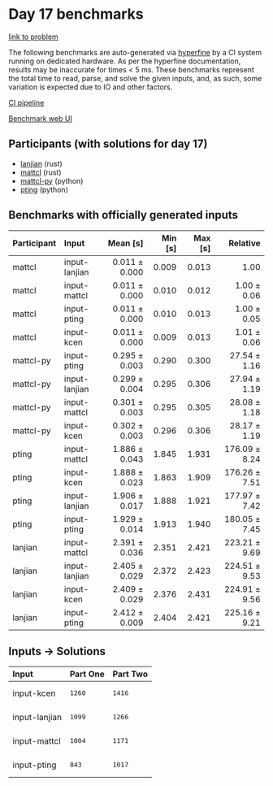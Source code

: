 # Day 17 benchmarks

[link to problem](https://adventofcode.com/2023/day/17)

The following benchmarks are auto-generated via
[hyperfine](https://github.com/sharkdp/hyperfine) by a CI system running on
dedicated hardware. As per the hyperfine documentation, results may be
inaccurate for times < 5 ms. These benchmarks represent the total time to read,
parse, and solve the given inputs, and, as such, some variation is expected due
to IO and other factors.

[CI pipeline](http://ci.papercode.net:8080/teams/main/pipelines/aoc2023)

[Benchmark web UI](https://aoc.ancalagon.black)


## Participants (with solutions for day 17)

- [lanjian](https://github.com/lanjian/aoc-2023) (rust)
- [mattcl](https://github.com/mattcl/aoc2023) (rust)
- [mattcl-py](https://github.com/mattcl/aoc2023-py) (python)
- [pting](https://github.com/pting/aoc2023) (python)


## Benchmarks with officially generated inputs

| Participant | Input | Mean [s] | Min [s] | Max [s] | Relative |
|:---|:---|---:|---:|---:|---:|
| mattcl | input-lanjian | 0.011 ± 0.000 | 0.009 | 0.013 | 1.00 |
| mattcl | input-mattcl | 0.011 ± 0.000 | 0.010 | 0.012 | 1.00 ± 0.06 |
| mattcl | input-pting | 0.011 ± 0.000 | 0.010 | 0.013 | 1.00 ± 0.05 |
| mattcl | input-kcen | 0.011 ± 0.000 | 0.009 | 0.013 | 1.01 ± 0.06 |
| mattcl-py | input-pting | 0.295 ± 0.003 | 0.290 | 0.300 | 27.54 ± 1.16 |
| mattcl-py | input-lanjian | 0.299 ± 0.004 | 0.295 | 0.306 | 27.94 ± 1.19 |
| mattcl-py | input-mattcl | 0.301 ± 0.003 | 0.295 | 0.305 | 28.08 ± 1.18 |
| mattcl-py | input-kcen | 0.302 ± 0.003 | 0.296 | 0.306 | 28.17 ± 1.19 |
| pting | input-mattcl | 1.886 ± 0.043 | 1.845 | 1.931 | 176.09 ± 8.24 |
| pting | input-kcen | 1.888 ± 0.023 | 1.863 | 1.909 | 176.26 ± 7.51 |
| pting | input-lanjian | 1.906 ± 0.017 | 1.888 | 1.921 | 177.97 ± 7.42 |
| pting | input-pting | 1.929 ± 0.014 | 1.913 | 1.940 | 180.05 ± 7.45 |
| lanjian | input-mattcl | 2.391 ± 0.036 | 2.351 | 2.421 | 223.21 ± 9.69 |
| lanjian | input-lanjian | 2.405 ± 0.029 | 2.372 | 2.423 | 224.51 ± 9.53 |
| lanjian | input-kcen | 2.409 ± 0.029 | 2.376 | 2.431 | 224.91 ± 9.56 |
| lanjian | input-pting | 2.412 ± 0.009 | 2.404 | 2.421 | 225.16 ± 9.21 |


## Inputs -> Solutions

| Input | Part One | Part Two |
|:---|:---|:---|
|input-kcen|<pre>1260</pre>|<pre>1416</pre>|
|input-lanjian|<pre>1099</pre>|<pre>1266</pre>|
|input-mattcl|<pre>1004</pre>|<pre>1171</pre>|
|input-pting|<pre>843</pre>|<pre>1017</pre>|